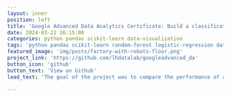 ```yaml
---
layout: inner
position: left
title: 'Google Advanced Data Analytics Certificate: Build a classification model to predict if an employee will leave the company'
date: 2024-03-22 16:15:00
categories: python pandas scikit-learn data-visualization  
tags: 'python pandas scikit-learn random-forest logistic-regression data-visualization feature-importance'
featured_image: 'img/posts/factory-with-robots-floor.png'
project_link: 'https://github.com/lhdatalab/googleadvanced_da'
button_icon: 'github'
button_text: 'View on Github'
lead_text: 'The goal of the project was to compare the performance of a logistic regression and random forest model to predict employee turnover. The project utilized the HR data from a fictionalized company Salifort Motors.'

---
```

